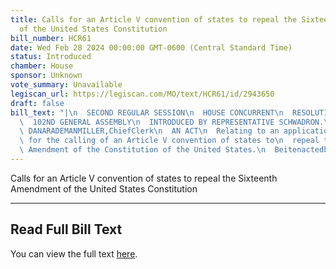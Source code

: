 ```yaml
---
title: Calls for an Article V convention of states to repeal the Sixteenth Amendment
  of the United States Constitution
bill_number: HCR61
date: Wed Feb 28 2024 00:00:00 GMT-0600 (Central Standard Time)
status: Introduced
chamber: House
sponsor: Unknown
vote_summary: Unavailable
legiscan_url: https://legiscan.com/MO/text/HCR61/id/2943650
draft: false
bill_text: "|\n  SECOND REGULAR SESSION\n  HOUSE CONCURRENT\n  RESOLUTION NO. 61\n\
  \  102ND GENERAL ASSEMBLY\n  INTRODUCED BY REPRESENTATIVE SCHWADRON.\n  5590H.01I\
  \ DANARADEMANMILLER,ChiefClerk\n  AN ACT\n  Relating to an application to Congress\
  \ for the calling of an Article V convention of states to\n  repeal the Sixteenth\
  \ Amendment of the Constitution of the United States.\n  BeitenactedbytheGeneralAssemblyofthestateofMissouri,asfollows:"
---
```

Calls for an Article V convention of states to repeal the Sixteenth Amendment of the United States Constitution

---

## Read Full Bill Text

You can view the full text [here](https://legiscan.com/MO/text/HCR61/id/2943650).
